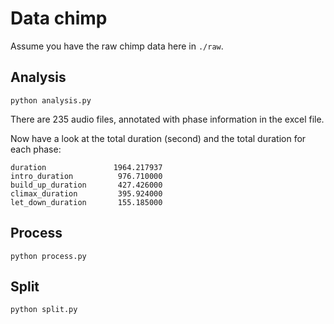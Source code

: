 # Data chimp

Assume you have the raw chimp data here in `./raw`.

## Analysis

`python analysis.py`

There are 235 audio files, annotated with phase information in the excel file.

Now have a look at the total duration (second) and the total duration for each phase:

```
duration               1964.217937
intro_duration          976.710000
build_up_duration       427.426000
climax_duration         395.924000
let_down_duration       155.185000
```

## Process

`python process.py`

## Split

`python split.py`
